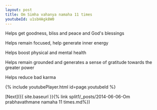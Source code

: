 ```yaml
---
layout: post
title: Om Simha vahanya namaha 11 times
youtubeId: u1sbHAgk8W0
---
```

 
 
Helps get goodness, bliss and peace and God's blessings
 
Helps remain focused, help generate inner energy 
 
Helps boost physical and mental health 
 
Helps remain grounded and generates a sense of gratitude towards the greater power 
 
Helps reduce bad karma
 
 
 
 


{% include youtubePlayer.html id=page.youtubeId %}
 
[Next]({{ site.baseurl }}{% link  split1/_posts/2014-06-06-Om prabhavathmane namaha 11 times.md%})
 
